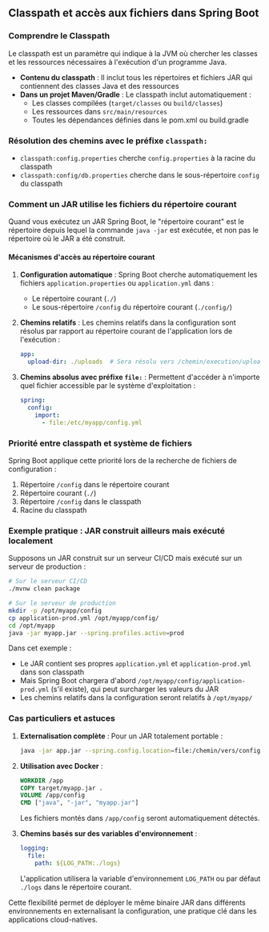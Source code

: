 ## Classpath et accès aux fichiers dans Spring Boot

### Comprendre le Classpath

Le classpath est un paramètre qui indique à la JVM où chercher les classes et les ressources nécessaires à l'exécution d'un programme Java.

- **Contenu du classpath** : Il inclut tous les répertoires et fichiers JAR qui contiennent des classes Java et des ressources
- **Dans un projet Maven/Gradle** : Le classpath inclut automatiquement :
  - Les classes compilées (`target/classes` ou `build/classes`)
  - Les ressources dans `src/main/resources`
  - Toutes les dépendances définies dans le pom.xml ou build.gradle

### Résolution des chemins avec le préfixe `classpath:`

- `classpath:config.properties` cherche `config.properties` à la racine du classpath
- `classpath:config/db.properties` cherche dans le sous-répertoire `config` du classpath

### Comment un JAR utilise les fichiers du répertoire courant

Quand vous exécutez un JAR Spring Boot, le "répertoire courant" est le répertoire depuis lequel la commande `java -jar` est exécutée, et non pas le répertoire où le JAR a été construit.

#### Mécanismes d'accès au répertoire courant

1. **Configuration automatique** : Spring Boot cherche automatiquement les fichiers `application.properties` ou `application.yml` dans :
   - Le répertoire courant (`./`)
   - Le sous-répertoire `/config` du répertoire courant (`./config/`)

2. **Chemins relatifs** : Les chemins relatifs dans la configuration sont résolus par rapport au répertoire courant de l'application lors de l'exécution :
   ```yaml
   app:
     upload-dir: ./uploads  # Sera résolu vers /chemin/execution/uploads
   ```

3. **Chemins absolus avec préfixe `file:`** : Permettent d'accéder à n'importe quel fichier accessible par le système d'exploitation :
   ```yaml
   spring:
     config:
       import:
         - file:/etc/myapp/config.yml
   ```

### Priorité entre classpath et système de fichiers

Spring Boot applique cette priorité lors de la recherche de fichiers de configuration :

1. Répertoire `/config` dans le répertoire courant
2. Répertoire courant (`./`)
3. Répertoire `/config` dans le classpath
4. Racine du classpath

### Exemple pratique : JAR construit ailleurs mais exécuté localement

Supposons un JAR construit sur un serveur CI/CD mais exécuté sur un serveur de production :

```bash
# Sur le serveur CI/CD
./mvnw clean package

# Sur le serveur de production
mkdir -p /opt/myapp/config
cp application-prod.yml /opt/myapp/config/
cd /opt/myapp
java -jar myapp.jar --spring.profiles.active=prod
```

Dans cet exemple :
- Le JAR contient ses propres `application.yml` et `application-prod.yml` dans son classpath
- Mais Spring Boot chargera d'abord `/opt/myapp/config/application-prod.yml` (s'il existe), qui peut surcharger les valeurs du JAR
- Les chemins relatifs dans la configuration seront relatifs à `/opt/myapp/`

### Cas particuliers et astuces

1. **Externalisation complète** : Pour un JAR totalement portable :
   ```bash
   java -jar app.jar --spring.config.location=file:/chemin/vers/config/
   ```

2. **Utilisation avec Docker** :
   ```dockerfile
   WORKDIR /app
   COPY target/myapp.jar .
   VOLUME /app/config
   CMD ["java", "-jar", "myapp.jar"]
   ```
   Les fichiers montés dans `/app/config` seront automatiquement détectés.

3. **Chemins basés sur des variables d'environnement** :
   ```yaml
   logging:
     file:
       path: ${LOG_PATH:./logs}
   ```
   L'application utilisera la variable d'environnement `LOG_PATH` ou par défaut `./logs` dans le répertoire courant.

Cette flexibilité permet de déployer le même binaire JAR dans différents environnements en externalisant la configuration, une pratique clé dans les applications cloud-natives.
